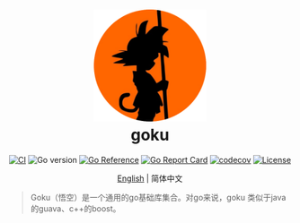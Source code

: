 <div align=center>
<h1>
<img src="./logo.png" width="200" height="200"/>
<br/>
goku
</h1>

[![CI](https://github.com/three-body/goku/actions/workflows/ci.yml/badge.svg?branch=main)](https://github.com/three-body/goku/actions/workflows/ci.yml)
![Go version](https://img.shields.io/badge/go-%3E%3Dv1.18-9cf)
[![Go Reference](https://pkg.go.dev/badge/github.com/three-body/goku.svg)](https://pkg.go.dev/github.com/three-body/goku)
[![Go Report Card](https://goreportcard.com/badge/github.com/three-body/goku)](https://goreportcard.com/report/github.com/three-body/goku)
[![codecov](https://codecov.io/github/three-body/goku/branch/main/graph/badge.svg?token=UY9FJ1ROTK)](https://codecov.io/github/three-body/goku)
[![License](https://img.shields.io/badge/License-Apache_2.0-blue.svg)](https://github.com/three-body/goku/blob/main/LICENSE)

[English](./README.md) | 简体中文

</div>

> Goku（悟空）是一个通用的go基础库集合。对go来说，goku 类似于java的guava、c++的boost。

